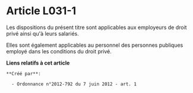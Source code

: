 # Article L031-1

Les dispositions du présent titre sont applicables aux employeurs de droit privé ainsi qu'à leurs salariés. 

Elles sont également applicables au personnel des personnes publiques employé dans les conditions du droit privé.

**Liens relatifs à cet article**

	**Créé par**:

	  - Ordonnance n°2012-792 du 7 juin 2012 - art. 1
